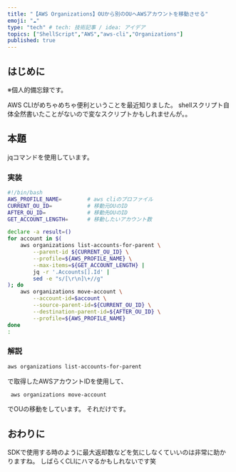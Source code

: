 ```yaml
---
title: "【AWS Organizations】OUから別のOUへAWSアカウントを移動させる"
emoji: "☁️"
type: "tech" # tech: 技術記事 / idea: アイデア
topics: ["ShellScript","AWS","aws-cli","Organizations"]
published: true
---
```

## はじめに
※個人的備忘録です。

AWS CLIがめちゃめちゃ便利ということを最近知りました。
shellスクリプト自体全然書いたことがないので変なスクリプトかもしれませんが。。

## 本題
jqコマンドを使用しています。

### 実装

```sh
#!/bin/bash
AWS_PROFILE_NAME=        # aws cliのプロファイル
CURRENT_OU_ID=           # 移動元OUのID
AFTER_OU_ID=             # 移動先OUのID
GET_ACCOUNT_LENGTH=      # 移動したいアカウント数

declare -a result=()
for account in $(
    aws organizations list-accounts-for-parent \
        --parent-id ${CURRENT_OU_ID} \
        --profile=${AWS_PROFILE_NAME} \
        --max-items=${GET_ACCOUNT_LENGTH} |
        jq -r '.Accounts[].Id' |
        sed -e "s/[\r\n]\+//g"
); do
    aws organizations move-account \
        --account-id=$account \
        --source-parent-id=${CURRENT_OU_ID} \
        --destination-parent-id=${AFTER_OU_ID} \
        --profile=${AWS_PROFILE_NAME}
done
:
```

### 解説
```sh
aws organizations list-accounts-for-parent  
```

で取得したAWSアカウントIDを使用して、

```sh
 aws organizations move-account  
```
でOUの移動をしています。
それだけです。

## おわりに
SDKで使用する時のように最大返却数などを気にしなくていいのは非常に助かりますね。
しばらくCLIにハマるかもしれないです笑
